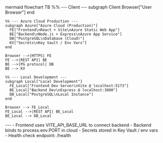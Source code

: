 mermaid
flowchart TB
    %% --- Client ---
    subgraph Client
      Browser["User Browser"]
    end

    %% --- Azure Cloud Production ---
    subgraph Azure["Azure Cloud (Production)"]
      FE["Frontend\nReact + Vite\nAzure Static Web App"]
      BE["Backend\nNode.js + Express\nAzure App Service"]
      DB["PostgreSQL\nDatabase (Cloud)"]
      KV["Secrets\nKey Vault / Env Vars"]
    end

    Browser -->|HTTPS| FE
    FE -->|REST API| BE
    BE -->|PG protocol| DB
    BE --> KV

    %% --- Local Development ---
    subgraph Local["Local Development"]
      FE_Local["Frontend Dev Server\nVite @ localhost:5173"]
      BE_Local["Backend Dev\nExpress @ localhost:3000"]
      DB_Local["PostgreSQL\nLocal Instance"]
    end

    Browser --> FE_Local
    FE_Local -->|REST API| BE_Local
    BE_Local --> DB_Local

    
--- - Frontend uses VITE_API_BASE_URL to connect backend - Backend binds to process.env.PORT in cloud - Secrets stored in Key Vault / env vars - Health check endpoint: /health
